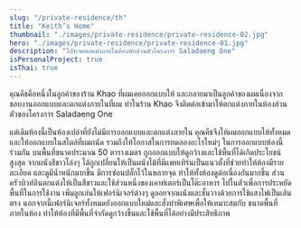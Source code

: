 ```yaml
---
slug: "/private-residence/th"
title: "Keith’s Home"
thumbnail: "./images/private-residence/private-residence-02.jpg"
hero: "./images/private-residence/private-residence-01.jpg"
description: "โปรเจคตกแต่งภายในห้องพักส่วนตัวโครงการ Saladaeng One"
isPersonalProject: true
isThai: true
---
```


คุณคีธคือหนึ่งในลูกค้าของร้าน Khao ที่ผมเคยออกแบบให้
และกลายมาเป็นลูกค้าของผมเนื่องจากชอบงานออกแบบและตกแต่งภายในที่ผม
ทำในร้าน Khao จึงติดต่อเข้ามาให้ตกแต่งภายในห้องส่วนตัวของโครงการ
Saladaeng One

แต่เดิมห้องนี้เป็นห้องเปล่าที่ยังไม่มีการออกแบบและตกแต่งภายใน
คุณคีธจึงให้ผมออกแบบให้ทั้งหมดและให้ออกแบบในสไตล์ที่ผมถนัด
รวมถึงให้โอกาสในการทดลองอะไรใหม่ๆ ในการออกแบบห้องนี้ร่วมกัน
บนพื้นที่ขนาดประมาณ 50 ตารางเมตร
ถูกออกแบบให้ดูกว้างและใช้พื้นที่ได้เกิดประโยชน์สูงสุด จากผนังสีขาวโล่งๆ
ได้ถูกเปลี่ยนให้เป็นผนังไม้ที่มีแพทเทิร์นเป็นแนวตั้งที่ช่วยทำให้ห้องมีรายละเอียด
และดูมีน้ำหนักมากขึ้น มีการซ่อนปลั๊กไว้ในหลายจุด
ทำให้ทั้งห้องดูต่อเนื่องกันมากขึ้น
ส่วนครัวบิวท์อินตกแต่งให้เป็นสีขาวและใช้ส่วนหนึ่งของเคาท์เตอร์เป็นโต๊ะอาหาร
ไปในตัวเพื่อการประหยัดพื้นที่ในการใช้งาน เพิ่มลูกเล่นให้เฟอร์นิเจอร์ต่างๆ
ดูลอยจากผนังและชั้นวางด้วยการใช้แสงไฟเป็นเส้นตรง
นอกจากนี้เฟอร์นิเจอร์ทั้งหมดยังออกแบบใหม่และสั่งทำพิเศษเพื่อให้เหมาะสมกับ
ขนาดพื้นที่ภายในห้อง
ทำให้ห้องที่มีพื้นที่จำกัดดูกว้างขึ้นและใช้พื้นที่ได้อย่างมีประสิทธิภาพ
